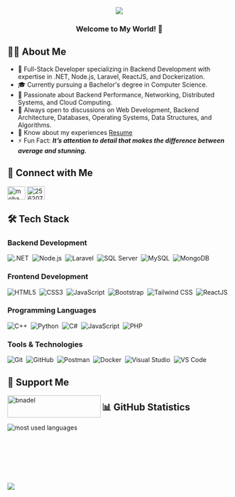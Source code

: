 <!-- Typing SVG by DenverCoder1 - https://github.com/DenverCoder1/readme-typing-svg -->
<p align="center">
  <a href="https://github.com/DenverCoder1/readme-typing-svg">
    <img src="https://readme-typing-svg.herokuapp.com/?lines=Full-Stack%developer;Passionate%Backend%20Developer;Computer%Science%Student;Always%20learning%20new%20things&font=Fira%20Code&center=true&width=440&height=45&color=f75c7e&vCenter=true&size=22">
  </a>
</p> 

<h3 align="center">
  Welcome to My World! 🚀
</h3>

## 👨‍💻 About Me

- 🏢 Full-Stack Developer specializing in Backend Development with expertise in .NET, Node.js, Laravel, ReactJS, and Dockerization.
- 🎓 Currently pursuing a Bachelor's degree in Computer Science.
- 🌱 Passionate about Backend Performance, Networking, Distributed Systems, and Cloud Computing.
- 💬 Always open to discussions on Web Development, Backend Architecture, Databases, Operating Systems, Data Structures, and Algorithms.
- 📄 Know about my experiences [Resume](https://drive.google.com/file/d/1FFfqj9z0w-gXAIO4EcS8ktG9Cg4JTV6x/view?usp=drive_link)
- ⚡ Fun Fact: ***It’s attention to detail that makes the difference between average and stunning.***

## 🤝 Connect with Me

<a href="https://linkedin.com/in/mohamed2-adel" target="blank"><img align="center" src="https://raw.githubusercontent.com/rahuldkjain/github-profile-readme-generator/master/src/images/icons/Social/linked-in-alt.svg" alt="mohamed2-adel" height="30" width="40" /></a>
<a href="https://stackoverflow.com/users/25620750" target="blank"><img align="center" src="https://raw.githubusercontent.com/rahuldkjain/github-profile-readme-generator/master/src/images/icons/Social/stack-overflow.svg" alt="25620750" height="30" width="40" /></a>

## 🛠️ Tech Stack

### Backend Development
![.NET](https://img.shields.io/badge/-.NET-512BD4?style=flat&logo=dotnet&logoColor=white)&nbsp;
![Node.js](https://img.shields.io/badge/-Node.js-339933?style=flat&logo=node.js&logoColor=white)&nbsp;
![Laravel](https://img.shields.io/badge/-Laravel-FF2D20?style=flat&logo=laravel&logoColor=white)&nbsp;
![SQL Server](https://img.shields.io/badge/-SQL%20Server-CC2927?style=flat&logo=microsoft-sql-server&logoColor=white)&nbsp;
![MySQL](https://img.shields.io/badge/-MySQL-4479A1?style=flat&logo=mysql&logoColor=white)&nbsp;
![MongoDB](https://img.shields.io/badge/-MongoDB-47A248?style=flat&logo=mongodb&logoColor=white)&nbsp;

### Frontend Development
![HTML5](https://img.shields.io/badge/-HTML5-E34F26?style=flat&logo=html5&logoColor=white)&nbsp;
![CSS3](https://img.shields.io/badge/-CSS3-1572B6?style=flat&logo=css3&logoColor=white)&nbsp;
![JavaScript](https://img.shields.io/badge/-JavaScript-F7DF1E?style=flat&logo=javascript&logoColor=black)&nbsp;
![Bootstrap](https://img.shields.io/badge/-Bootstrap-7952B3?style=flat&logo=bootstrap&logoColor=white)&nbsp;
![Tailwind CSS](https://img.shields.io/badge/-Tailwind%20CSS-06B6D4?style=flat&logo=tailwindcss&logoColor=white)&nbsp;
![ReactJS](https://img.shields.io/badge/-ReactJS-61DAFB?style=flat&logo=react&logoColor=white)&nbsp;

### Programming Languages
![C++](https://img.shields.io/badge/-C++-00599C?style=flat&logo=c%2B%2B&logoColor=white)&nbsp;
![Python](https://img.shields.io/badge/-Python-3776AB?style=flat&logo=python&logoColor=white)&nbsp;
![C#](https://img.shields.io/badge/-CSharp-239120?style=flat&logo=c-sharp&logoColor=white)&nbsp;
![JavaScript](https://img.shields.io/badge/-JavaScript-F7DF1E?style=flat&logo=javascript&logoColor=black)&nbsp;
![PHP](https://img.shields.io/badge/-PHP-777BB4?style=flat&logo=php&logoColor=white)&nbsp;

### Tools & Technologies
![Git](https://img.shields.io/badge/-Git-F05032?style=flat&logo=git&logoColor=white)&nbsp;
![GitHub](https://img.shields.io/badge/-GitHub-181717?style=flat&logo=github)&nbsp;
![Postman](https://img.shields.io/badge/-Postman-FF6C37?style=flat&logo=postman&logoColor=white)&nbsp;
![Docker](https://img.shields.io/badge/-Docker-2496ED?style=flat&logo=docker&logoColor=white)&nbsp;
![Visual Studio](https://img.shields.io/badge/-Visual%20Studio-5C2D91?style=flat&logo=visual-studio&logoColor=white)&nbsp;
![VS Code](https://img.shields.io/badge/-VS%20Code-007ACC?style=flat&logo=visual-studio-code&logoColor=white)&nbsp;

## 💸 Support Me
<a href="https://ko-fi.com/bnadel"> <img align="left" src="https://cdn.ko-fi.com/cdn/kofi3.png?v=3" height="50" width="210" alt="bnadel" /></a>

## 📊 GitHub Statistics

<img align="left" src="https://github-readme-stats.vercel.app/api/top-langs?username=Mohamed-Adel23&show_icons=true&locale=en&layout=compact&theme=radical" alt="most used languages" />

<br><br><br><br><br><br><br>

<a href="https://komarev.com/ghpvc/?username=Mohamed-Adel23&style=for-the-badge">
    <img src="https://komarev.com/ghpvc/?username=Mohamed-Adel23&style=for-the-badge">
</a>
